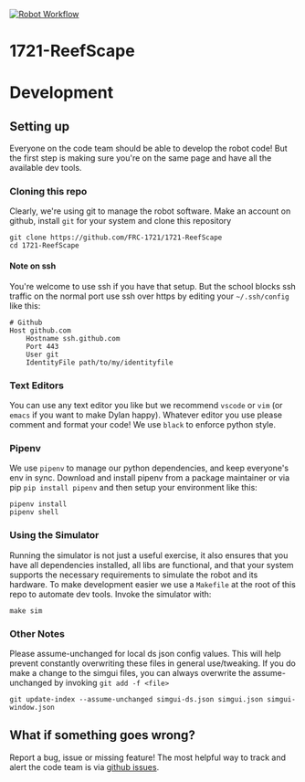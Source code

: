 [![Robot Workflow](https://github.com/FRC-1721/1721-ReefScape/actions/workflows/robot-workflow.yml/badge.svg)](https://github.com/FRC-1721/1721-ReefScape/actions/workflows/robot-workflow.yml)

# 1721-ReefScape

# Development

## Setting up

Everyone on the code team should be able to develop the robot code! But the first step
is making sure you're on the same page and have all the available dev tools.


### Cloning this repo

Clearly, we're using git to manage the robot software. Make an account on github, install `git` for your system and 
clone this repository

```shell
git clone https://github.com/FRC-1721/1721-ReefScape
cd 1721-ReefScape
```

#### Note on ssh

You're welcome to use ssh if you have that setup. But the school blocks ssh traffic on the normal port
use ssh over https by editing your `~/.ssh/config` like this:

```
# Github
Host github.com
    Hostname ssh.github.com
    Port 443
    User git
    IdentityFile path/to/my/identityfile
```


### Text Editors

You can use any text editor you like but we recommend `vscode` or `vim` (or `emacs` if you want to make Dylan happy).
Whatever editor you use please comment and format your code! We use `black` to enforce python style.


### Pipenv

We use `pipenv` to manage our python dependencies, and keep everyone's env in sync. Download and install pipenv from 
a package maintainer or via pip `pip install pipenv` and then setup your environment like this:

```shell
pipenv install
pipenv shell
```


### Using the Simulator

Running the simulator is not just a useful exercise, it also ensures that you have all dependencies installed,
all libs are functional, and that your system supports the necessary requirements to simulate the robot 
and its hardware. To make development easier we use a `Makefile` at the root of this repo to automate 
dev tools. Invoke the simulator with:

```shell
make sim
```

### Other Notes

Please assume-unchanged for local ds json config values. This will help prevent constantly overwriting 
these files in general use/tweaking. If you do make a change to the simgui files, you can always
overwrite the assume-unchanged by invoking `git add -f <file>`

```shell
git update-index --assume-unchanged simgui-ds.json simgui.json simgui-window.json
```

## What if something goes wrong?

Report a bug, issue or missing feature! The most helpful way to track and alert the code team is via
[github issues](https://github.com/FRC-1721/1721-ReefScape/issues/new).
